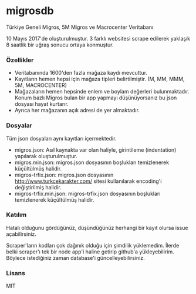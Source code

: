 # migrosdb
Türkiye Geneli Migros, 5M Migros ve Macrocenter Veritabanı

10 Mayıs 2017'de oluşturulmuştur. 3 farklı websitesi scrape edilerek yaklaşık 8 saatlik bir uğraş sonucu ortaya konmuştur.

### Özellikler

- Veritabanında 1600'den fazla mağaza kaydı mevcuttur.
- Kayıtların hemen hepsi için mağaza tipleri belirtilmiştir. (M, MM, MMM, 5M, MACROCENTER)
- Mağazaların hemen hepsinde enlem ve boylam değerleri bulunmaktadır. Konum bazlı Migros bulan bir app yapmayı düşünüyorsanız bu json dosyası hayat kurtarır.
- Ayrıca her mağazanın açık adresi de yer almaktadır.

### Dosyalar
Tüm json dosyaları aynı kayıtları içermektedir.

- migros.json: Asıl kaynakta var olan haliyle, girintileme (indentation) yapılarak oluşturulmuştur.
- migros.min.json: migros.json dosyasının boşlukları temizlenerek küçültülmüş halidir.
- migros-trfix.json: migros.json dosyasının http://www.turkcekarakter.com/ sitesi kullanılarak encoding'i değiştirilmiş halidir.
- migros-trfix.min.json: migros-trfix.json dosyasının boşlukları temizlenerek küçültülmüş halidir.

### Katılım

Hatalı olduğunu gördüğünüz, düşündüğünüz herhangi bir kayıt olursa issue açabilirsiniz.

Scraper'ların kodları çok dağınık olduğu için şimdilik yüklemedim. İlerde belki scraper'ı tek bir node app'i haline getirip github'a yükleyebilirim. Böylece istediğiniz zaman database'i güncelleyebilirsiniz. 

### Lisans

MIT



